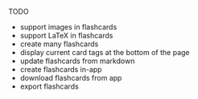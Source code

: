 TODO
* support images in flashcards
* support LaTeX in flashcards
* create many flashcards
* display current card tags at the bottom of the page
* update flashcards from markdown
* create flashcards in-app
* download flashcards from app
* export flashcards
